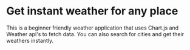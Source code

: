 # Get instant weather for any place

This is a beginner friendly weather application that uses Chart.js and Weather api's to fetch data. You can also search for cities and get their weathers instantly.
